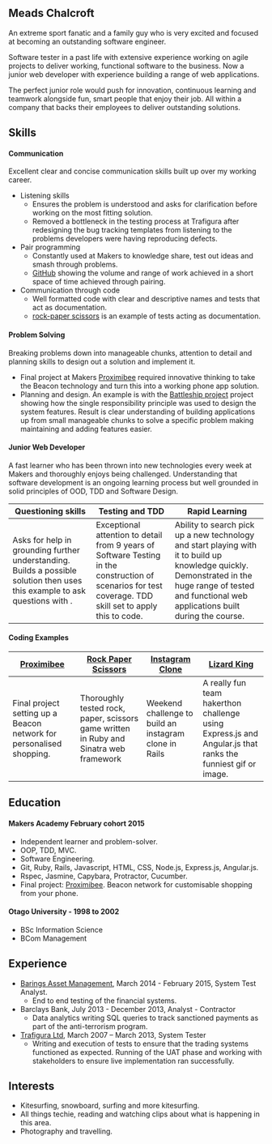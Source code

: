 ## Meads Chalcroft

An extreme sport fanatic and a family guy who is very excited and focused at becoming an outstanding software engineer.

Software tester in a past life with extensive experience working on agile projects to deliver working, functional software to the business. Now a junior web developer with experience building a range of web applications.

The perfect junior role would push for innovation, continuous learning and teamwork alongside fun, smart people that enjoy their job. All within a company that backs their employees to deliver outstanding solutions.

## Skills

#### Communication

Excellent clear and concise communication skills built up over my working career.

* Listening skills
  - Ensures the problem is understood and asks for clarification before working on the most fitting solution.
  - Removed a bottleneck in the testing process at Trafigura after redesigning the bug tracking templates from listening to the problems developers were having reproducing defects.
* Pair programming
  - Constantly used at Makers to knowledge share, test out ideas and smash through problems.
  - [GitHub](https://github.com/meads58) showing the volume and range of work achieved in a short space of time achieved through pairing.
* Communication through code
  - Well formatted code with clear and descriptive names and tests that act as documentation.
  - [rock-paper scissors](https://github.com/meads58/rps-challenge/blob/master/features/rock_paper_scissor.feature) is an example of tests acting as documentation.

#### Problem Solving

Breaking problems down into manageable chunks, attention to detail and planning skills to design out a solution and implement it.

- Final project at Makers [Proximibee](https://arcane-citadel-3693.herokuapp.com) required innovative thinking to take the Beacon technology and turn this into a working phone app solution.
- Planning and design. An example is with the [Battleship project](https://github.com/meads58/battleships/tree/master/lib)  project showing how the single responsibility principle was used to design the system features. Result is clear understanding of building applications up from small manageable chunks to solve a specific problem making maintaining and adding features easier.

#### Junior Web Developer

A fast learner who has been thrown into new technologies every week at Makers and thoroughly enjoys being challenged. Understanding that software development is an ongoing learning process but well grounded in solid principles of OOD, TDD and Software Design.

|Questioning skills|Testing and TDD| Rapid Learning|
|------------------|---------------|---------|
|Asks for help in grounding further understanding. Builds a possible solution then uses this example to ask questions with .|Exceptional attention to detail from 9 years of Software Testing in the construction of scenarios for test coverage. TDD skill set to apply this to code.|Ability to search pick up a new technology and start playing with it to build up knowledge quickly. Demonstrated in the huge range of tested and functional web applications built during the course.|

#### Coding Examples

|[Proximibee](https://arcane-citadel-3693.herokuapp.com)|[Rock Paper Scissors ](https://github.com/meads58/rps-challenge)|[Instagram Clone](https://github.com/meads58/instagram-challenge)|[Lizard King](https://github.com/meads58/lizardKing2)|
|-----------|----------|-----------|----------------|
|Final project setting up a Beacon network for personalised shopping.| Thoroughly tested rock, paper, scissors game written in Ruby and Sinatra web framework|Weekend challenge to build an instagram clone in Rails|A really fun team hakerthon challenge using Express.js and Angular.js that ranks the funniest gif or image.|

## Education

#### Makers Academy February cohort 2015

- Independent learner and problem-solver.
- OOP, TDD, MVC.
- Software Engineering.
- Git, Ruby, Rails, Javascript, HTML, CSS, Node.js, Express.js, Angular.js.
- Rspec, Jasmine, Capybara, Protractor, Cucumber.
- Final project: [Proximibee](https://arcane-citadel-3693.herokuapp.com). Beacon network for customisable shopping from your phone.

#### Otago University - 1998 to 2002
- BSc Information Science
- BCom Management

## Experience
- [Barings Asset Management](http://www.barings.com/global/index.htm), March 2014 - February 2015, System Test Analyst.
  - End to end testing of the financial systems.
- Barclays Bank, July 2013 - December 2013, Analyst - Contractor
  - Data analytics writing SQL queries to track sanctioned payments as part of the anti-terrorism program.
- [Trafigura Ltd](http://www.trafigura.com), March 2007 – March 2013, System Tester
  - Writing and execution of tests to ensure that the trading systems functioned as expected. Running of the UAT phase and working with stakeholders to ensure live implementation ran successfully.  

## Interests
- Kitesurfing, snowboard, surfing and more kitesurfing.
- All things techie, reading and watching clips about what is happening in this area.
- Photography and travelling.
